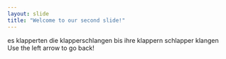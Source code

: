 ```yaml
---
layout: slide
title: "Welcome to our second slide!"
---
```

es klapperten die klapperschlangen bis ihre klappern schlapper klangen
Use the left arrow to go back!

